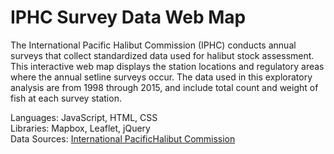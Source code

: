 # IPHC Survey Data Web Map

The International Pacific Halibut Commission (IPHC) conducts annual surveys that collect standardized data used for halibut stock assessment. This interactive web map displays the station locations and regulatory areas where the
annual setline surveys occur. The data used in this exploratory analysis are from 1998 through 2015, and include total count and weight of fish at each survey station.

Languages: JavaScript, HTML, CSS\
Libraries: Mapbox, Leaflet, jQuery\
Data Sources: [International PacificHalibut Commission](http://www.iphc.int/)
